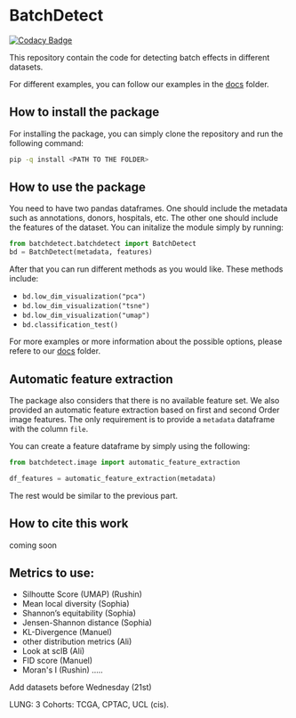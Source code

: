 # BatchDetect

[![Codacy Badge](https://app.codacy.com/project/badge/Grade/8a3865af38e440e1aa5eaf421392fac3)](https://www.codacy.com/gh/marrlab/BatchDetect/dashboard?utm_source=github.com&amp;utm_medium=referral&amp;utm_content=marrlab/BatchDetect&amp;utm_campaign=Badge_Grade)

This repository contain the code for detecting batch effects in different
datasets.

For different examples, you can follow our examples in the [docs](docs) folder.

## How to install the package

For installing the package, you can simply clone the repository and run the following command:

```bash
pip -q install <PATH TO THE FOLDER>
```

## How to use the package

You need to have two pandas dataframes. One should include the metadata such as
annotations, donors, hospitals, etc. The other one should include the features of
the dataset. You can initalize the module simply by running:

```python
from batchdetect.batchdetect import BatchDetect
bd = BatchDetect(metadata, features)
```

After that you can run different methods as you would like. These methods include:

-   `bd.low_dim_visualization("pca")`
-   `bd.low_dim_visualization("tsne")`
-   `bd.low_dim_visualization("umap")`
-   `bd.classification_test()`

For more examples or more information about the possible options,
please refere to our [docs](docs) folder.

## Automatic feature extraction

The package also considers that there is no available feature set. We also provided
an automatic feature extraction based on first and second Order image features.
The only requirement is to provide a `metadata` dataframe with the column `file`.

You can create a feature dataframe by simply using the following:

```python
from batchdetect.image import automatic_feature_extraction

df_features = automatic_feature_extraction(metadata)
```

The rest would be similar to the previous part.

## How to cite this work

coming soon

## Metrics to use:

* Silhoutte Score (UMAP) (Rushin)
* Mean local diversity (Sophia)
* Shannon’s equitability (Sophia)
* Jensen-Shannon distance (Sophia)
* KL-Divergence (Manuel)
* other distribution metrics (Ali)
* Look at scIB (Ali)
* FID score (Manuel)
* Moran's I (Rushin)
…..

Add datasets before Wednesday (21st)

LUNG: 3 Cohorts: TCGA, CPTAC, UCL (cis).
